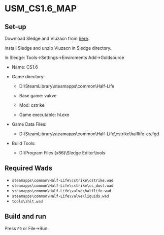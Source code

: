 # USM_CS1.6_MAP

## Set-up

Download Sledge and Vluzacn from [here](https://twhl.info/wiki/page/Tools_and_resources).

Install Sledge and unzip Vluzacn in Sledge directory.

In Sledge:
Tools->Settings->Enviroments
Add->Goldsource

- Name: CS1.6

- Game directory:
  - D:\SteamLibrary\steamapps\common\Half-Life

  - Base game: vakve
  - Mod: cstrike
  - Game executable: hl.exe

- Game Data Files:
  - D:\SteamLibrary\steamapps\common\Half-Life\cstrike\halflife-cs.fgd

- Build Tools:
  - D:\Program Files (x86)\Sledge Editor\tools

## Required Wads

- `steamapps\common\Half-Life\cstrike\cstrike.wad`
- `steamapps\common\Half-Life\cstrike\cs_dust.wad`
- `steamapps\common\Half-Life\valve\halflife.wad`
- `steamapps\common\Half-Life\valve\liquids.wad`
- `tools\zhlt.wad`

## Build and run

Press `F9` or File->Run.
